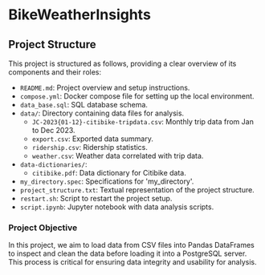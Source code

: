 # BikeWeatherInsights 
## Project Structure

This project is structured as follows, providing a clear overview of its components and their roles:

- `README.md`: Project overview and setup instructions.
- `compose.yml`: Docker compose file for setting up the local environment.
- `data_base.sql`: SQL database schema.
- `data/`: Directory containing data files for analysis.
    - `JC-2023{01-12}-citibike-tripdata.csv`: Monthly trip data from Jan to Dec 2023.
    - `export.csv`: Exported data summary.
    - `ridership.csv`: Ridership statistics.
    - `weather.csv`: Weather data correlated with trip data.
- `data-dictionaries/`:
    - `citibike.pdf`: Data dictionary for Citibike data.
- `my_directory.spec`: Specifications for 'my_directory'.
- `project_structure.txt`: Textual representation of the project structure.
- `restart.sh`: Script to restart the project setup.
- `script.ipynb`: Jupyter notebook with data analysis scripts.

### Project Objective

In this project, we aim to load data from CSV files into Pandas DataFrames to inspect and clean the data before loading it into a PostgreSQL server. This process is critical for ensuring data integrity and usability for analysis.

